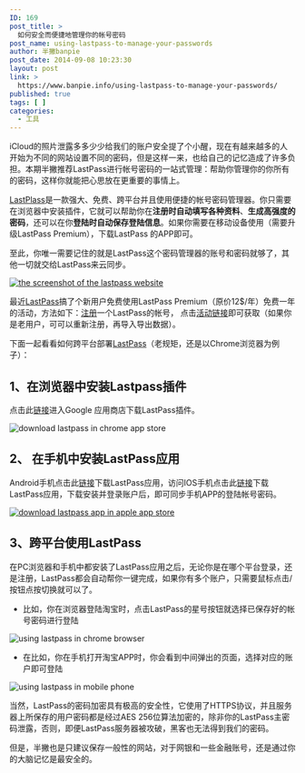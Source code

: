 ```yaml
---
ID: 169
post_title: >
  如何安全而便捷地管理你的帐号密码
post_name: using-lastpass-to-manage-your-passwords
author: 半撇banpie
post_date: 2014-09-08 10:23:30
layout: post
link: >
  https://www.banpie.info/using-lastpass-to-manage-your-passwords/
published: true
tags: [ ]
categories:
  - 工具
---
```

iCloud的照片泄露多多少少给我们的账户安全提了个小醒，现在有越来越多的人开始为不同的网站设置不同的密码，但是这样一来，也给自己的记忆造成了许多负担。本期半撇推荐LastPass进行帐号密码的一站式管理：帮助你管理你的你所有的密码，这样你就能把心思放在更重要的事情上。

[LastPlass][1]是一款强大、免费、跨平台并且使用便捷的帐号密码管理器。你只需要在浏览器中安装插件，它就可以帮助你在**注册时自动填写各种资料**、**生成高强度的密码**，还可以在你**登陆时自动保存登陆信息**。如果你需要在移动设备使用（需要升级LastPass Premium），下载LastPass 的APP即可。

至此，你唯一需要记住的就是LastPass这个密码管理器的账号和密码就够了，其他一切就交给LastPass来云同步。

[![the screenshot of the lastpass website][2]][3]

最近[LastPass][1]搞了个新用户免费使用LastPass Premium（原价12$/年）免费一年的活动，方法如下：[注册][4]一个LastPass的帐号， 点击[活动链接][5]即可获取（如果你是老用户，可可以重新注册，再导入导出数据）。

下面一起看看如何跨平台部署[LastPass][1]（老规矩，还是以Chrome浏览器为例子）：

## 1、在浏览器中安装Lastpass插件

点击此[链接][6]进入Google 应用商店下载LastPass插件。

![download lastpass in chrome app store][7]

## 2、 在手机中安装LastPass应用

Android手机点击此[链接][8]下载LastPass应用，访问IOS手机点击此[链接][9]下载LastPass应用，下载安装并登录账户后，即可同步手机APP的登陆帐号密码。

[![download lastpass app in apple app store][10]][11]

## 3、跨平台使用LastPass

在PC浏览器和手机中都安装了LastPass应用之后，无论你是在哪个平台登录，还是注册，LastPass都会自动帮你一键完成，如果你有多个账户，只需要鼠标点击/按钮点按切换就可以了。

*   比如，你在浏览器登陆淘宝时，点击LastPass的星号按钮就选择已保存好的帐号密码进行登陆

![using lastpass in chrome browser][12]

*   在比如，你在手机打开淘宝APP时，你会看到中间弹出的页面，选择对应的账户即可登陆

![using lastpass in mobile phone][13]

当然，LastPass的密码加密具有极高的安全性，它使用了HTTPS协议，并且服务器上所保存的用户密码都是经过AES 256位算法加密的，除非你的LastPass主密码泄露，否则，即便LastPass服务器被攻破，黑客也无法得到我们的密码。

但是，半撇也是只建议保存一般性的网站，对于网银和一些金融账号，还是通过你的大脑记忆是最安全的。

 [1]: https://lastpass.com/
 [2]: http://www.banpie.info/wp-content/uploads/2018/11/the-screenshot-of-the-lastpass-website-600x304.jpg
 [3]: http://7arnhx.com1.z0.glb.clouddn.com/wp-content/uploads/2014/09/the-screenshot-of-the-lastpass-website.jpg
 [4]: https://lastpass.com/create_account.php?fromloginpage=1
 [5]: https://lastpass.com/promo.php?n=AppSumo&h=5395864c42a0ae0fe571f914852e9dd2bc5b5b218e9d15bee277029d8d0a81c5
 [6]: https://chrome.google.com/webstore/detail/lastpass-free-password-ma/hdokiejnpimakedhajhdlcegeplioahd?utm_source=chrome-ntp-icon
 [7]: http://7arnhx.com1.z0.glb.clouddn.com/wp-content/uploads/2014/09/download-lastpass-in-chrome-app-store-600x278.jpg
 [8]: https://play.google.com/store/apps/details?id=com.lastpass.lpandroid&hl=en
 [9]: https://itunes.apple.com/app/id324613447
 [10]: http://7arnhx.com1.z0.glb.clouddn.com/wp-content/uploads/2014/09/download-lastpass-app-in-apple-app-store-600x257.jpg
 [11]: http://7arnhx.com1.z0.glb.clouddn.com/wp-content/uploads/2014/09/download-lastpass-app-in-apple-app-store.jpg
 [12]: http://7arnhx.com1.z0.glb.clouddn.com/wp-content/uploads/2014/09/using-lastpass-in-chrome-browser-600x287.jpg
 [13]: http://7arnhx.com1.z0.glb.clouddn.com/wp-content/uploads/2014/09/using-lastpass-in-mobile-phone-360x600.jpg
<!--stackedit_data:
eyJoaXN0b3J5IjpbMTQ5MjcwMzE3OV19
-->